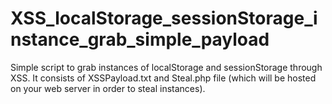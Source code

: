 # XSS_localStorage_sessionStorage_instance_grab_simple_payload
Simple script to grab instances of localStorage and sessionStorage through XSS. It consists of XSSPayload.txt and Steal.php file (which will be hosted on your web server in order to steal instances).
